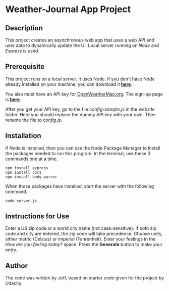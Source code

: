 # Weather-Journal App Project

## Description
This project creates an asynchronous web app that uses a web API and user data to dynamically update the UI. Local server running on *Node* and *Express* is used.

## Prerequisite
This project runs on a local server. It uses Node. If you don't have Node already installed on your machine, you can download it [**here**](https://nodejs.org/en/download/).

You also must have an API key for [OpenWeatherMap.org](https://openweathermap.org/). The sign-up page is [**here**](https://home.openweathermap.org/users/sign_up).

After you get your API key, go to the file *config-sample.js* in the *website* folder. Here you should replace the dummy API key with your own. Then rename the file to *config.js*.

## Installation
If Node is installed, then you can use the Node Package Manager to install the packages needed to run this program. In the terminal, use these 3 commands one at a time.

```
npm install express
npm install cors
npm install body-parser
```
When those packages have installed, start the server with the following command.

```
node server.js
```

## Instructions for Use
Enter a US zip code or a world city name (not case-sensitive). If both zip code and city are entered, the zip code will take precedence. Choose units, either metric (Celsius) or imperial (Fahrenheit). Enter your feelings in the *How are you feeling today?* space. Press the **Generate** button to make your entry.

## Author
The code was written by Jeff, based on starter code given for the project by Udacity.


